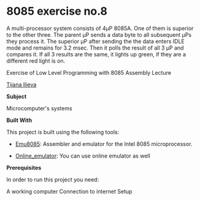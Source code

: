 # 8085 exercise no.8

A multi-processor system consists of 4µP 8085A.
One of them is superior to the other three.
The parent µP sends a data byte to all subsequent µPs
they process it. The superior µP after sending the
the data enters IDLE mode and remains for 3.2 msec. Then
it polls the result of all 3 µP and compares it.
If all 3 results are the same, it lights up green, if they are
a different red light is on.



Exercise of Low Level Programming with 8085 Assembly Lecture



[Tijana Ilieva ](https://github.com/ilievatijana)



**Subject**

Microcomputer's systems

**Built With**

This project is built using the following tools:

- [Emu8085](https://8085-emulator.soft112.com/download.html): Assembler and emulator for the Intel 8085 microprocessor.

- [Online_emulator](https://www.sim8085.com/): You can use online emulator as well

**Prerequisites**

In order to run this project you need:

A working computer
Connection to internet
Setup







